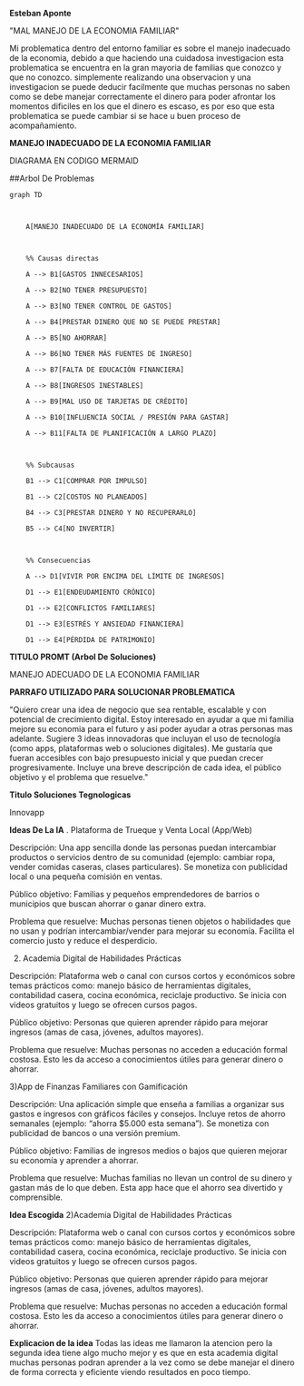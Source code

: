 **Esteban Aponte**


"MAL MANEJO DE LA ECONOMIA FAMILIAR"

Mi problematica dentro del entorno familiar es sobre el manejo inadecuado de la economia,
debido a que haciendo una cuidadosa investigacion esta problematica se encuentra en la gran 
mayoria de familias que conozco y que no conozco. simplemente realizando una observacion y 
una investigacion se puede deducir facilmente que muchas personas no saben como se debe 
manejar correctamente el dinero para poder afrontar los momentos dificiles en los que el 
dinero es escaso, es por eso que esta problematica se puede cambiar si se hace u buen proceso
de acompañamiento.



**MANEJO INADECUADO DE LA ECONOMIA FAMILIAR**

DIAGRAMA EN CODIGO MERMAID

##Arbol De Problemas 
```mermaid
graph TD 

 

    A[MANEJO INADECUADO DE LA ECONOMÍA FAMILIAR] 

 

    %% Causas directas 

    A --> B1[GASTOS INNECESARIOS] 

    A --> B2[NO TENER PRESUPUESTO] 

    A --> B3[NO TENER CONTROL DE GASTOS] 

    A --> B4[PRESTAR DINERO QUE NO SE PUEDE PRESTAR] 

    A --> B5[NO AHORRAR] 

    A --> B6[NO TENER MÁS FUENTES DE INGRESO] 

    A --> B7[FALTA DE EDUCACIÓN FINANCIERA] 

    A --> B8[INGRESOS INESTABLES] 

    A --> B9[MAL USO DE TARJETAS DE CRÉDITO] 

    A --> B10[INFLUENCIA SOCIAL / PRESIÓN PARA GASTAR] 

    A --> B11[FALTA DE PLANIFICACIÓN A LARGO PLAZO] 

 

    %% Subcausas 

    B1 --> C1[COMPRAR POR IMPULSO] 

    B1 --> C2[COSTOS NO PLANEADOS] 

    B4 --> C3[PRESTAR DINERO Y NO RECUPERARLO] 

    B5 --> C4[NO INVERTIR] 

 

    %% Consecuencias 

    A --> D1[VIVIR POR ENCIMA DEL LÍMITE DE INGRESOS] 

    D1 --> E1[ENDEUDAMIENTO CRÓNICO] 

    D1 --> E2[CONFLICTOS FAMILIARES] 

    D1 --> E3[ESTRÉS Y ANSIEDAD FINANCIERA] 

    D1 --> E4[PÉRDIDA DE PATRIMONIO]
```

**TITULO PROMT (Arbol De Soluciones)**

MANEJO ADECUADO DE LA ECONOMIA FAMILIAR

**PARRAFO UTILIZADO PARA SOLUCIONAR PROBLEMATICA**

"Quiero crear una idea de negocio que sea rentable, escalable y con potencial de crecimiento digital. 
Estoy interesado en ayudar a que mi familia mejore su economia para el futuro y asi poder ayudar a otras personas mas adelante. 
Sugiere 3 ideas innovadoras que incluyan el uso de tecnología (como apps, plataformas web o soluciones digitales). 
Me gustaría que fueran accesibles con bajo presupuesto inicial y que puedan crecer progresivamente. 
Incluye una breve descripción de cada idea, el público objetivo y el problema que resuelve."

**Titulo Soluciones Tegnologicas**

Innovapp

**Ideas De La IA**
. Plataforma de Trueque y Venta Local (App/Web)

Descripción: Una app sencilla donde las personas puedan intercambiar productos o servicios dentro de su comunidad 
(ejemplo: cambiar ropa, vender comidas caseras, clases particulares). 
Se monetiza con publicidad local o una pequeña comisión en ventas.

Público objetivo: Familias y pequeños emprendedores de barrios o municipios 
que buscan ahorrar o ganar dinero extra.

Problema que resuelve: Muchas personas tienen objetos o habilidades 
que no usan y podrían intercambiar/vender para mejorar su economía. 
Facilita el comercio justo y reduce el desperdicio.

2) Academia Digital de Habilidades Prácticas

Descripción: Plataforma web o canal con cursos cortos y económicos sobre temas prácticos como: 
manejo básico de herramientas digitales, contabilidad casera, cocina económica, reciclaje productivo. 
Se inicia con videos gratuitos y luego se ofrecen cursos pagos.

Público objetivo: Personas que quieren aprender rápido para mejorar ingresos 
(amas de casa, jóvenes, adultos mayores).

Problema que resuelve: Muchas personas no acceden a educación formal costosa. 
Esto les da acceso a conocimientos útiles para generar dinero o ahorrar.

3)App de Finanzas Familiares con Gamificación

Descripción: Una aplicación simple que enseña a familias a organizar sus gastos e ingresos con gráficos fáciles y consejos. 
Incluye retos de ahorro semanales (ejemplo: “ahorra $5.000 esta semana”). Se monetiza con publicidad de bancos o una versión premium.

Público objetivo: Familias de ingresos medios o bajos 
que quieren mejorar su economía y aprender a ahorrar.

Problema que resuelve: Muchas familias no llevan un control de su dinero y gastan más de lo que deben. 
Esta app hace que el ahorro sea divertido y comprensible.

**Idea Escogida**
2)Academia Digital de Habilidades Prácticas 

Descripción: Plataforma web o canal con cursos cortos y económicos sobre temas prácticos como: 
manejo básico de herramientas digitales, contabilidad casera, cocina económica, reciclaje productivo. 
Se inicia con videos gratuitos y luego se ofrecen cursos pagos. 

Público objetivo: Personas que quieren aprender rápido para mejorar ingresos 
(amas de casa, jóvenes, adultos mayores). 

Problema que resuelve: Muchas personas no acceden a educación formal costosa. 
Esto les da acceso a conocimientos útiles para generar dinero o ahorrar. 

**Explicacion de la idea** 
Todas las ideas me llamaron la atencion pero la segunda idea tiene algo mucho mejor
y es que en esta academia digital muchas personas podran aprender a la vez como 
se debe manejar el dinero de forma correcta y eficiente viendo resultados en poco 
tiempo.
